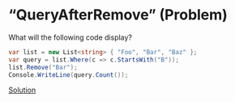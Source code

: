 # “QueryAfterRemove” (Problem)

What will the following code display?

```cs
var list = new List<string> { "Foo", "Bar", "Baz" };
var query = list.Where(c => c.StartsWith("B"));
list.Remove("Bar");
Console.WriteLine(query.Count());
```

[Solution](./QueryAfterRemove-S.md)
